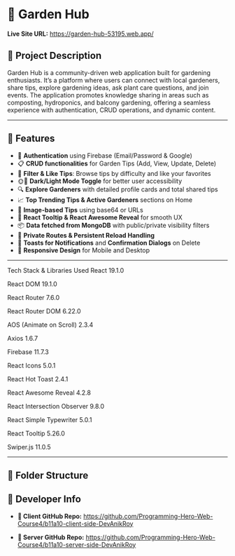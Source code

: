 # 🌿 Garden Hub

**Live Site URL:** https://garden-hub-53195.web.app/

## 📌 Project Description

Garden Hub is a community-driven web application built for gardening enthusiasts. It’s a platform where users can connect with local gardeners, share tips, explore gardening ideas, ask plant care questions, and join events. The application promotes knowledge sharing in areas such as composting, hydroponics, and balcony gardening, offering a seamless experience with authentication, CRUD operations, and dynamic content.

---

## 🚀 Features

- 🔐 **Authentication** using Firebase (Email/Password & Google)
- 📋 **CRUD functionalities** for Garden Tips (Add, View, Update, Delete)
- 🌱 **Filter & Like Tips**: Browse tips by difficulty and like your favorites
- 🌞🌚 **Dark/Light Mode Toggle** for better user accessibility
- 🔍 **Explore Gardeners** with detailed profile cards and total shared tips
- 📈 **Top Trending Tips & Active Gardeners** sections on Home
- 📸 **Image-based Tips** using base64 or URLs
- 🧠 **React Tooltip & React Awesome Reveal** for smooth UX
- 📦 **Data fetched from MongoDB** with public/private visibility filters
- 🔄 **Private Routes & Persistent Reload Handling**
- 💬 **Toasts for Notifications** and **Confirmation Dialogs** on Delete
- 🎨 **Responsive Design** for Mobile and Desktop

---

 Tech Stack & Libraries Used
React 19.1.0

React DOM 19.1.0

React Router 7.6.0

React Router DOM 6.22.0

AOS (Animate on Scroll) 2.3.4

Axios 1.6.7

Firebase 11.7.3

React Icons 5.0.1

React Hot Toast 2.4.1

React Awesome Reveal 4.2.8

React Intersection Observer 9.8.0

React Simple Typewriter 5.0.1

React Tooltip 5.26.0

Swiper.js 11.0.5

---

## 📁 Folder Structure

## 🧠 Developer Info

- **🔗 Client GitHub Repo:** https://github.com/Programming-Hero-Web-Course4/b11a10-client-side-DevAnikRoy

- **🔗 Server GitHub Repo:** https://github.com/Programming-Hero-Web-Course4/b11a10-server-side-DevAnikRoy
